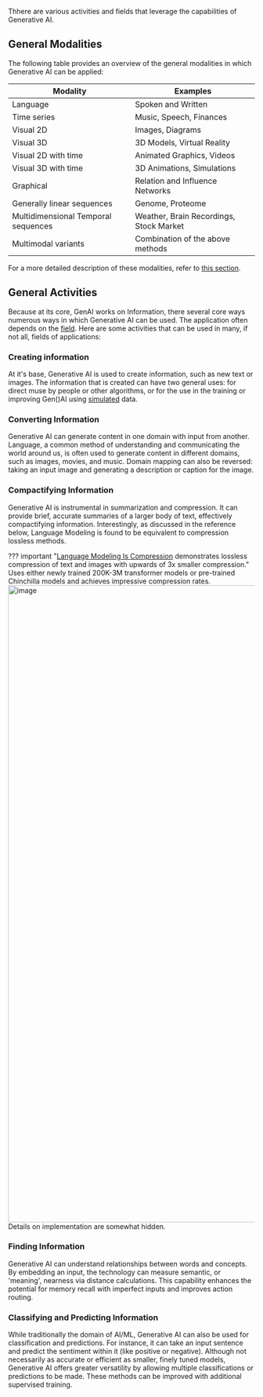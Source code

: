 Thhere are various activities and fields that leverage the capabilities of Generative AI.

## General Modalities

The following table provides an overview of the general modalities in which Generative AI can be applied:

| Modality | Examples |
| --- | --- |
| Language | Spoken and Written |
| Time series | Music, Speech, Finances |
| Visual 2D | Images, Diagrams |
| Visual 3D | 3D Models, Virtual Reality |
| Visual 2D with time | Animated Graphics, Videos |
| Visual 3D with time | 3D Animations, Simulations |
| Graphical | Relation and Influence Networks |
| Generally linear sequences | Genome, Proteome |
| Multidimensional Temporal sequences | Weather, Brain Recordings, Stock Market |
| Multimodal variants | Combination of the above methods |

For a more detailed description of these modalities, refer to [this section](../../Using/examples/by_modality/index.md).

## General Activities

Because at its core, GenAI works on Information, there several core ways numerous ways in which Generative AI can be used. The application often depends on the [field](../../Using/examples/by_field/index.md). Here are some activities that can be used in many, if not all, fields of applications:

### Creating information 

At it's base, Generative AI is used to create information, such as new text or images. The information that is created can have two general uses: for direct muse by people or other algorithms, or for the use in the training or improving Gen()AI using [simulated](../data/preparation/synthetic.md) data. 

### Converting Information

Generative AI can generate content in one domain with input from another. Language, a common method of understanding and communicating the world around us, is often used to generate content in different domains, such as images, movies, and music. Domain mapping can also be reversed: taking an input image and generating a description or caption for the image.

### Compactifying Information

Generative AI is instrumental in summarization and compression. It can provide brief, accurate summaries of a larger body of text, effectively compactifying information. Interestingly, as discussed in the reference below, Language Modeling is found to be equivalent to compression lossless methods. 

??? important "[Language Modeling Is Compression](https://arxiv.org/pdf/2309.10668.pdf) demonstrates lossless compression of text and images with upwards of 3x smaller compression."
    Uses either newly trained 200K-3M transformer models or pre-trained Chinchilla models and achieves impressive compression rates.
    <img width="1298" alt="image" src="https://github.com/ianderrington/genai/assets/76016868/ffa8ac86-3876-4ecb-8b18-e14b47b972e5">
    Details on implementation are somewhat hidden.

### Finding Information

Generative AI can understand relationships between words and concepts. By embedding an input, the technology can measure semantic, or 'meaning', nearness via distance calculations. This capability enhances the potential for memory recall with imperfect inputs and improves action routing.

### Classifying and Predicting Information

While traditionally the domain of AI/ML, Generative AI can also be used for classification and predictions. For instance, it can take an input sentence and predict the sentiment within it (like positive or negative). Although not necessarily as accurate or efficient as smaller, finely tuned models, Generative AI offers greater versatility by allowing multiple classifications or predictions to be made. These methods can be improved with additional supervised training.

